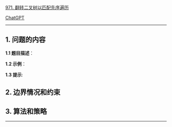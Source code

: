 [971. 翻转二叉树以匹配先序遍历](https://leetcode.cn/problems/flip-binary-tree-to-match-preorder-traversal)

[ChatGPT](chat.openai.com)

---

## 1. 问题的内容
**1.1 题目描述**：

**1.2 示例**：

**1.3 提示**:

## 2. 边界情况和约束


## 3. 算法和策略

---

